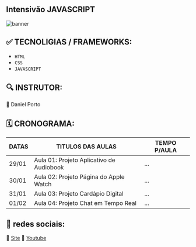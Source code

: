 ## Intensivão JAVASCRIPT 

![banner](https://github.com/darneees/Intensiv-o-JAVASCRIPT/assets/79709843/7c0046e4-5eac-4b7e-b4b4-8ee453711d2b)


## :white_check_mark: TECNOLIGIAS / FRAMEWORKS:
- ``HTML``
- ``CSS``
- ``JAVASCRIPT``

## :mag: INSTRUTOR:

:100: Daniel Porto

## :spiral_calendar: CRONOGRAMA:

| DATAS  | TITULOS DAS AULAS | TEMPO P/AULA |
| ------------- | ------------- | ------------- |
| 29/01  | Aula 01: Projeto Aplicativo de Audiobook | ... |
| 30/01  | Aula 02: Projeto Página do Apple Watch | ... |
| 31/01  | Aula 03: Projeto Cardápio Digital | ... |
| 01/02  | Aula 04: Projeto Chat em Tempo Real | ... |

## :link: redes sociais:

:triangular_flag_on_post: [Site](https://www.hashtagtreinamentos.com/)
:triangular_flag_on_post: [Youtube](https://www.youtube.com/@HashtagProgramacao/featured)


